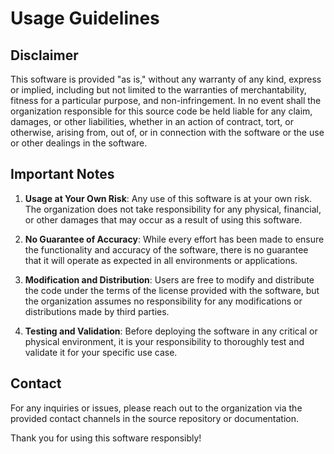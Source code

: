 # Usage Guidelines
 
## Disclaimer
 
This software is provided "as is," without any warranty of any kind, express or implied, including but not limited to the warranties of merchantability, fitness for a particular purpose, and non-infringement. In no event shall the organization responsible for this source code be held liable for any claim, damages, or other liabilities, whether in an action of contract, tort, or otherwise, arising from, out of, or in connection with the software or the use or other dealings in the software.
 
## Important Notes
 
1. **Usage at Your Own Risk**: Any use of this software is at your own risk. The organization does not take responsibility for any physical, financial, or other damages that may occur as a result of using this software.
 
2. **No Guarantee of Accuracy**: While every effort has been made to ensure the functionality and accuracy of the software, there is no guarantee that it will operate as expected in all environments or applications.
 
3. **Modification and Distribution**: Users are free to modify and distribute the code under the terms of the license provided with the software, but the organization assumes no responsibility for any modifications or distributions made by third parties.
 
4. **Testing and Validation**: Before deploying the software in any critical or physical environment, it is your responsibility to thoroughly test and validate it for your specific use case.
 
## Contact
For any inquiries or issues, please reach out to the organization via the provided contact channels in the source repository or documentation.
 
Thank you for using this software responsibly!